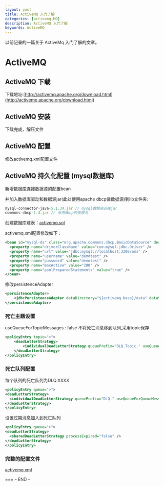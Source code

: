```yaml
---
layout: post
title: ActiveMQ 入门了解
categories: [activemq,MQ]
description: ActiveMQ 入门了解
keywords: ActiveMQ
---
```


以前记录的一篇关于 ActiveMq 入门了解的文章。

# ActiveMQ

## ActiveMQ 下载

下载地址:[http://activemq.apache.org/download.html](http://activemq.apache.org/download.html)

## ActiveMQ 安装

下载完成，解压文件

## ActiveMQ 配置

修改activemq.xml配置文件

## ActiveMQ 持久化配置 (mysql数据库)

新增数据库连接数据源的配置bean

并加入数据库驱动和数据源jar(此处使用apache dbcp做数据源)到lib文件夹:

```js
mysql-connector-java-5.1.34.jar // mysql数据库连接jar
commons-dbcp-1.4.jar // 采用dbcp的连接池
```

创建数据库建表：[activemq.sql](http://blog.liuzhudong.com/files/config/activemq/activemq.sql)

activemq.xml配置修改如下：

```xml
<bean id="mysql-ds" class="org.apache.commons.dbcp.BasicDataSource" destroy-method="close">
  <property name="driverClassName" value="com.mysql.jdbc.Driver" />
  <property name="url" value="jdbc:mysql://localhost:3306/oms" />
  <property name="username" value="demotest" />
  <property name="password" value="demotest" />
  <property name="maxActive" value="200" />
  <property name="poolPreparedStatements" value="true" />
</bean>
```

修改persistenceAdapter

```xml
<persistenceAdapter>
    <jdbcPersistenceAdapter dataDirectory="${activemq.base}/data" dataSource="#mysql-ds" createTablesOnStartup="false"/>
</persistenceAdapter>
```

### 死亡主题设置

useQueueForTopicMessages : false 不将死亡消息移到队列,采用topic保存

```xml
<policyEntry topic=">">
    <deadLetterStrategy>
        <individualDeadLetterStrategy queuePrefix="DLQ.Topic." useQueueForTopicMessages="false" />
    </deadLetterStrategy>
</policyEntry>
```

### 死亡队列配置

每个队列的死亡队列为DLQ.XXXX

```xml
<policyEntry queue=">">
<deadLetterStrategy>
  <individualDeadLetterStrategy queuePrefix="DLQ." useQueueForQueueMessages="true" />
</deadLetterStrategy>
</policyEntry>
```

设置过期消息加入到死亡队列

```xml
<policyEntry queue=">">
<deadLetterStrategy>
  <sharedDeadLetterStrategy processExpired="false" />
</deadLetterStrategy>
</policyEntry>
```

### 完整的配置文件

[activemq.xml](http://blog.liuzhudong.com/files/config/activemq/activemq.xml)

===
\- END -